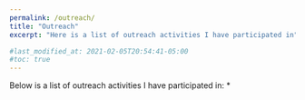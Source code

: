 ```yaml
---
permalink: /outreach/
title: "Outreach"
excerpt: "Here is a list of outreach activities I have participated in"

#last_modified_at: 2021-02-05T20:54:41-05:00
#toc: true
---
```

Below is a list of outreach activities I have participated in:
* 
